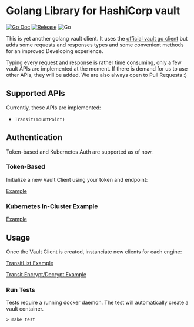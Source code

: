 # Golang Library for HashiCorp vault

[![Go Doc](https://img.shields.io/badge/godoc-reference-blue.svg?style=flat-square)](https://pkg.go.dev/github.com/mittwald/vaultgo)
[![Release](https://img.shields.io/github/release/mittwald/vaultgo.svg?style=flat-square)](https://github.com/mittwald/vaultgo/releases/latest)
![Go](https://github.com/mittwald/vaultgo/workflows/Compile%20&%20Test/badge.svg?branch=master)

This is yet another golang vault client.
It uses the [official vault go client](https://github.com/hashicorp/vault/tree/master/api) 
but adds some requests and responses types and some convenient methods for an improved Developing experience.

Typing every request and response is rather time consuming, only a few vault APIs are implemented at the moment. If there is demand for us
to use other APIs, they will be added. We are also always open to Pull Requests :)

## Supported APIs

Currently, these APIs are implemented:

-   `Transit(mountPoint)`

## Authentication

Token-based and Kubernetes Auth are supported as of now.

### Token-Based

Initialize a new Vault Client using your token and endpoint:

[Example](https://pkg.go.dev/github.com/mittwald/vaultgo#example-package-TokenBased)

### Kubernetes In-Cluster Example

[Example](https://pkg.go.dev/github.com/mittwald/vaultgo#example-package-K8sInCluster)

## Usage

Once the Vault Client is created, instanciate new clients for each engine:

[TransitList Example](https://pkg.go.dev/github.com/mittwald/vaultgo#example-Transit.List)

[Transit Encrypt/Decrypt Example](https://pkg.go.dev/github.com/mittwald/vaultgo#example-package-EncryptDecryptType)

### Run Tests

Tests require a running docker daemon. The test will automatically create a vault container.
```
> make test
```
